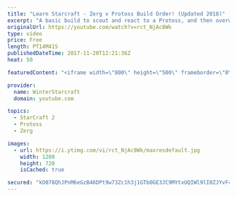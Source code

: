 ```yaml
---
title: "Learn Starcraft - Zerg v Protoss Build Order! (Updated 2018)"
excerpt: "A basic build to scout and react to a Protoss, and then overwhelm them with the swarm! Meant for lower level players looking for direction, not higher level looking for the dankest meta. -- Watch live at https://www.twitch.tv/wintergaming"
originalUrl: https://youtube.com/watch?v=rct_NjAc8Wk
type: video
price: Free
length: PT14M41S
publishedDateTime: 2017-11-20T12:21:36Z
heat: 50

featuredContent: "<iframe width=\"800\" height=\"500\" frameborder=\"0\" src=\"https://www.youtube.com/embed/rct_NjAc8Wk\" allow=\"accelerometer; autoplay; encrypted-media; gyroscope; picture-in-picture\" allowfullscreen></iframe>"

provider:
  name: WinterStarcraft
  domain: youtube.com

topics:
  - StarCraft 2
  - Protoss
  - Zerg

images:
  - url: https://i.ytimg.com/vi/rct_NjAc8Wk/maxresdefault.jpg
    width: 1280
    height: 720
    isCached: true

secured: "kO078QhJPnM6eGzB46DPt9w73Zc1h3j1GTb0GE3JC9MYtxUQIWl9lI0ZJYvF4I/uuoaB+mrlzsQT07keHWsCtdumSDwDGzJYsmx3sNDeu08FJ9sLRjLA8Zqo+KgVV6hqJhRkNlEEkGqsRIWHZwXS65ZYtTHYMP+g1F4HrCDB2luekPy/6cFTgnIFB3tPtOlH+qX42ViEuz/jAfgyGxEP0HlRzauGSs/4hfivS4FAh3FQT/i4A0WGKIywCm0pjS0DlnqGALBjkGj/TTjRi51/1adgafJ053CP/dMV2/todlGazAQM/vrFQQ/0G4Db4iJNPRGDBCbcxhMHfjilCuHe/7oq1rjAVxpeaeFpzo5MpN5EGnEiNMNQoWFEHIOk3sONjl0/yBXGWq3Va+rQ839YHkiVw+9eMit2VZk1K0DLYZ8=;20yVyZGnW2AGm9+MOR6hzA=="
---
```


